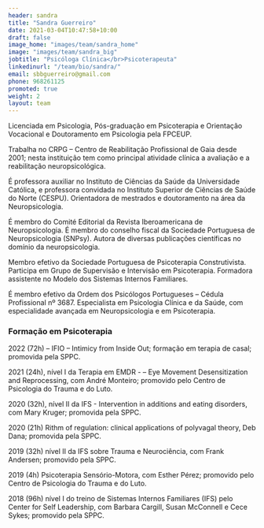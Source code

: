 ```yaml
---
header: sandra
title: "Sandra Guerreiro"
date: 2021-03-04T10:47:58+10:00
draft: false
image_home: "images/team/sandra_home"
image: "images/team/sandra_big"
jobtitle: "Psicóloga Clínica</br>Psicoterapeuta"
linkedinurl: "/team/bio/sandra/"
email: sbbguerreiro@gmail.com
phone: 968261125
promoted: true
weight: 2
layout: team
---
```


Licenciada em Psicologia, Pós-graduação em Psicoterapia e Orientação Vocacional e Doutoramento em Psicologia pela FPCEUP.

Trabalha no CRPG – Centro de Reabilitação Profissional de Gaia desde 2001; nesta instituição tem como principal atividade clínica a avaliação e a reabilitação neuropsicológica.

É professora auxiliar no Instituto de Ciências da Saúde da Universidade Católica, e professora convidada no Instituto Superior de Ciências de Saúde do Norte (CESPU). Orientadora de mestrados e doutoramento na área da Neuropsicologia.

É membro do Comité Editorial da Revista Iberoamericana de Neuropsicologia. É membro do conselho fiscal da Sociedade Portuguesa de Neuropsicologia (SNPsy). Autora de diversas publicações científicas no domínio da neuropsicologia.

Membro efetivo da Sociedade Portuguesa de Psicoterapia Construtivista. Participa em Grupo de Supervisão e Intervisão em Psicoterapia. Formadora assistente no Modelo dos Sistemas Internos Familiares.

É membro efetivo da Ordem dos Psicólogos Portugueses – Cédula Profissional nº 3687. Especialista em Psicologia Clínica e da Saúde, com especialidade avançada em Neuropsicologia e em Psicoterapia. 

### Formação em Psicoterapia

2022 (72h) – IFIO – Intimicy from Inside Out; formação em terapia de casal; promovida pela SPPC.

2021 (24h), nível I da Terapia em EMDR - – Eye Movement Desensitization and Reprocessing, com André Monteiro; promovido pelo Centro de Psicologia do Trauma e do Luto.

2020 (32h), nível II da IFS - Intervention in additions and eating disorders, com Mary Kruger; promovida pela SPPC.

2020 (21h) Rithm of regulation: clinical applications of polyvagal theory, Deb Dana; promovida pela SPPC.

2019 (32h) nível II da IFS sobre Trauma e Neurociência, com Frank Andersen; promovido pela SPPC.

2019 (4h) Psicoterapia Sensório-Motora, com Esther Pérez; promovido pelo Centro de Psicologia do Trauma e do Luto.

2018 (96h) nível I do treino de Sistemas Internos Familiares (IFS) pelo Center for Self Leadership, com Barbara Cargill, Susan McConnell e Cece Sykes; promovido pela SPPC.